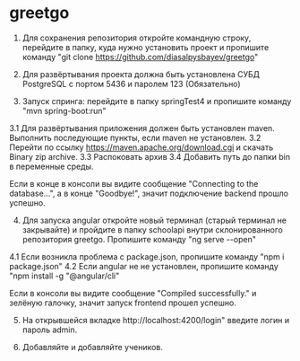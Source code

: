 # greetgo
 
1) Для сохранения репозитория откройте командную строку, перейдите в папку, куда нужно установить проект и пропишите команду "git clone https://github.com/diasalpysbayev/greetgo"

2) Для развёртывания проекта должна быть установлена СУБД PostgreSQL с портом 5436 и паролем 123 (Обязательно) 

3) Запуск спринга: перейдите в папку springTest4 и пропишите команду "mvn spring-boot:run"

3.1 Для развёртывания приложения должен быть установлен maven. Выполнить последующие пункты, если maven не установлен.
3.2 Перейти по ссылку https://maven.apache.org/download.cgi и скачать Binary zip archive.
3.3 Распоковать архив
3.4 Добавить путь до папки bin в переменные среды.

Если в конце в консоли вы видите сообщение "Connecting to the database...", а в конце "Goodbye!", значит подключение backend прошло успешно.

4) Для запуска angular откройте новый терминал (старый терминал не закрывайте) и пройдите в папку schoolapi внутри склонированного репозитория greetgo. Пропишите команду "ng serve --open"

4.1 Если возникла проблема с package.json, пропишите команду "npm i package.json"
4.2 Если angular не не установлен, пропишите команду "npm install -g "@angular/cli"

Если в консоли вы видите сообщение "Compiled successfully." и зелёную галочку, значит запуск frontend прошел успешно.

5) На открывшейся вкладке http://localhost:4200/login" введите логин и пароль admin.

6) Добавляйте и добавляйте учеников.
